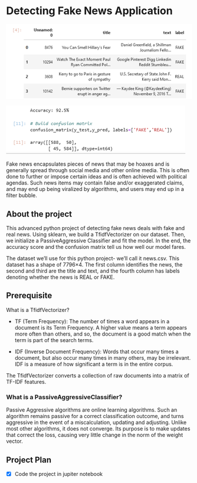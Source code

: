 # Detecting Fake News Application

![img.png](img.png)

![img_1.png](img_1.png)

Fake news encapsulates pieces of news that may be hoaxes and is generally 
spread through social media and other online media. This is often done to 
further or impose certain ideas and is often achieved with political agendas.
Such news items may contain false and/or exaggerated claims, and may end up 
being viralized by algorithms, and users may end up in a filter bubble.

## About the project

This advanced python project of detecting fake news deals with fake and real 
news. Using sklearn, we build a TfidfVectorizer on our dataset. Then, we 
initialize a PassiveAggressive Classifier and fit the model. In the end, the 
accuracy score and the confusion matrix tell us how well our model fares.

The dataset we’ll use for this python project- we’ll call it news.csv. This 
dataset has a shape of 7796×4. The first column identifies the news, the 
second and third are the title and text, and the fourth column has labels 
denoting whether the news is REAL or FAKE.

## Prerequisite

What is a TfidfVectorizer?

- TF (Term Frequency): The number of times a word appears in a document is 
  its Term Frequency. A higher value means a term appears more often than 
  others, and so, the document is a good match when the term is part of the 
  search terms.

- IDF (Inverse Document Frequency): Words that occur many times a document, 
  but also occur many times in many others, may be irrelevant. IDF is a 
  measure of how significant a term is in the entire corpus.

The TfidfVectorizer converts a collection of raw documents into a matrix of 
TF-IDF features.

### What is a PassiveAggressiveClassifier?

Passive Aggressive algorithms are online learning algorithms. Such an 
algorithm remains passive for a correct classification outcome, and turns 
aggressive in the event of a miscalculation, updating and adjusting. Unlike 
most other algorithms, it does not converge. Its purpose is to make updates 
that correct the loss, causing very little change in the norm of the weight 
vector.

## Project Plan

- [x] Code the project in jupiter notebook
